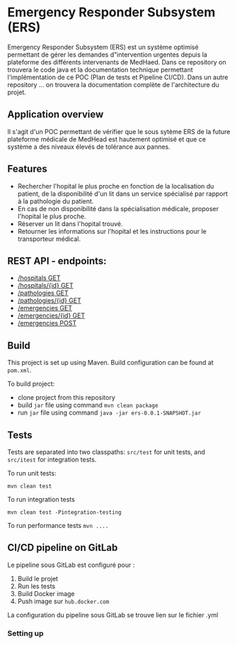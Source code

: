 # Emergency Responder Subsystem (ERS)

Emergency Responder Subsystem (ERS) est un système optimisé permettant de gérer les demandes d"intervention urgentes depuis la plateforme des différents intervenants de MedHaed. 
Dans ce repository on trouvera le code java et la documentation technique permettant l'implémentation de ce POC (Plan de tests et Pipeline CI/CD). Dans un autre repository ... on trouvera la documentation complète de l'architecture du projet.

## Application overview

Il s'agit d'un POC permettant de vérifier que le sous sytème ERS de la future plateforme médicale de MedHead est hautement optimisé et que ce système a des niveaux élevés de tolérance aux pannes. 

## Features

- Rechercher l'hopital le plus proche en fonction de la localisation du patient, de la disponibilité d'un lit dans un service spécialisé par rapport à la pathologie du patient.
- En cas de non disponibilité dans la spécialisation médicale, proposer l'hopital le plus proche.
- Réserver un lit dans l'hopital trouvé.
- Retourner les informations sur l'hopital et les instructions pour le transporteur médical.


## REST API - endpoints:

+ [/hospitals GET](#list-hospitals)
+ [/hospitals/{id} GET](#find-one-hospital)
+ [/pathologies GET](#list-pathologies)
+ [/pathologies/{id} GET](#find-one-pathologie)
+ [/emergencies GET](#list-emergencies-requests)
+ [/emergencies/{id} GET](#find-one-emergency-request)
+ [/emergencies POST](#create-emergency-request)

## Build

This project is set up using Maven. Build configuration can be found at `pom.xml`.

To build project:
- clone project from this repository
- build `jar` file using command `mvn clean package`
- run `jar` file using command `java -jar ers-0.0.1-SNAPSHOT.jar`

## Tests

Tests are separated into two classpaths: `src/test` for unit tests, and `src/itest` for integration tests. 

To run unit tests:

  `mvn clean test`
  
To run integration tests

   `mvn clean test -Pintegration-testing`
   
To run performance tests 
    `mvn ....`

## CI/CD pipeline on GitLab

Le pipeline sous GitLab est configuré pour :

  1. Build le projet
  2. Run les tests
  3. Build Docker image
  4. Push image sur `hub.docker.com`

La configuration du pipeline sous GitLab se trouve 
lien sur le fichier .yml

### Setting up